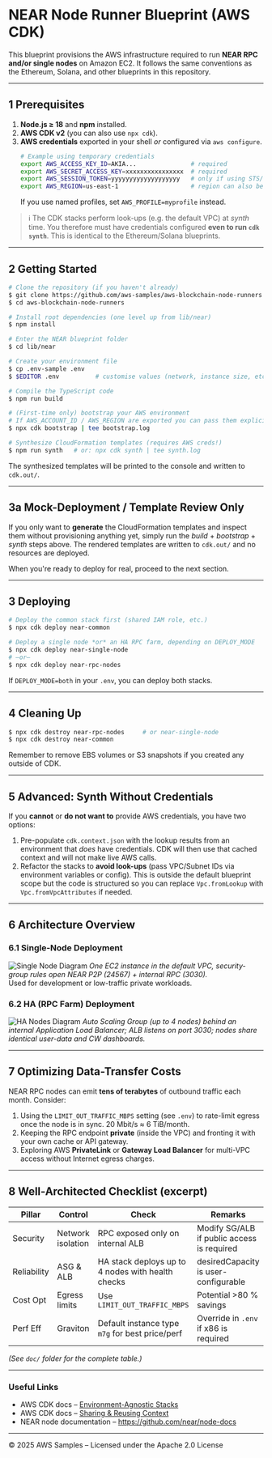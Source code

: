 # NEAR Node Runner Blueprint (AWS CDK)

This blueprint provisions the AWS infrastructure required to run **NEAR RPC and/or single nodes** on Amazon EC2.  It follows the same conventions as the Ethereum, Solana, and other blueprints in this repository.

---
## 1  Prerequisites

1. **Node.js ≥ 18** and **npm** installed.
2. **AWS CDK v2** (you can also use `npx cdk`).
3. **AWS credentials** exported in your shell *or* configured via `aws configure`.
   ```bash
   # Example using temporary credentials
   export AWS_ACCESS_KEY_ID=AKIA...               # required
   export AWS_SECRET_ACCESS_KEY=xxxxxxxxxxxxxxxx  # required
   export AWS_SESSION_TOKEN=yyyyyyyyyyyyyyyyyyy   # only if using STS/temp creds
   export AWS_REGION=us-east-1                    # region can also be placed in .env or AWS config
   ```
   If you use named profiles, set `AWS_PROFILE=myprofile` instead.

> ℹ️ The CDK stacks perform look-ups (e.g. the default VPC) at *synth* time. You therefore must have credentials configured **even to run `cdk synth`**. This is identical to the Ethereum/Solana blueprints.

---
## 2  Getting Started

```bash
# Clone the repository (if you haven't already)
$ git clone https://github.com/aws-samples/aws-blockchain-node-runners.git
$ cd aws-blockchain-node-runners

# Install root dependencies (one level up from lib/near)
$ npm install

# Enter the NEAR blueprint folder
$ cd lib/near

# Create your environment file
$ cp .env-sample .env
$ $EDITOR .env          # customise values (network, instance size, etc.)

# Compile the TypeScript code
$ npm run build

# (First-time only) bootstrap your AWS environment
# If AWS_ACCOUNT_ID / AWS_REGION are exported you can pass them explicitly, otherwise CDK infers them from your credentials.
$ npx cdk bootstrap | tee bootstrap.log

# Synthesize CloudFormation templates (requires AWS creds!)
$ npm run synth   # or: npx cdk synth | tee synth.log
```
The synthesized templates will be printed to the console and written to `cdk.out/`.

---
## 3a  Mock-Deployment / Template Review Only
If you only want to **generate** the CloudFormation templates and inspect them without provisioning anything yet, simply run the *build* + *bootstrap* + *synth* steps above.  The rendered templates are written to `cdk.out/` and no resources are deployed.

When you're ready to deploy for real, proceed to the next section.

---
## 3  Deploying

```bash
# Deploy the common stack first (shared IAM role, etc.)
$ npx cdk deploy near-common

# Deploy a single node *or* an HA RPC farm, depending on DEPLOY_MODE
$ npx cdk deploy near-single-node
# —or—
$ npx cdk deploy near-rpc-nodes
```
If `DEPLOY_MODE=both` in your `.env`, you can deploy both stacks.

---
## 4  Cleaning Up

```bash
$ npx cdk destroy near-rpc-nodes     # or near-single-node
$ npx cdk destroy near-common
```
Remember to remove EBS volumes or S3 snapshots if you created any outside of CDK.

---
## 5  Advanced: Synth Without Credentials

If you **cannot** or **do not want to** provide AWS credentials, you have two options:

1. Pre-populate `cdk.context.json` with the lookup results from an environment that *does* have credentials.  CDK will then use that cached context and will not make live AWS calls.
2. Refactor the stacks to **avoid look-ups** (pass VPC/Subnet IDs via environment variables or config).  This is outside the default blueprint scope but the code is structured so you can replace `Vpc.fromLookup` with `Vpc.fromVpcAttributes` if needed.

---
## 6  Architecture Overview

### 6.1  Single-Node Deployment
![Single Node Diagram](./doc/assets/Architecture-SingleNode.drawio.png)
*One EC2 instance in the default VPC, security-group rules open NEAR P2P (24567) + internal RPC (3030).*  
Used for development or low-traffic private workloads.

### 6.2  HA (RPC Farm) Deployment
![HA Nodes Diagram](./doc/assets/Architecture-HANodes.drawio.png)
*Auto Scaling Group (up to 4 nodes) behind an internal Application Load Balancer; ALB listens on port 3030; nodes share identical user-data and CW dashboards.*

---
## 7  Optimizing Data-Transfer Costs
NEAR RPC nodes can emit **tens of terabytes** of outbound traffic each month.  Consider:
1.  Using the `LIMIT_OUT_TRAFFIC_MBPS` setting (see `.env`) to rate-limit egress once the node is in sync. 20 Mbit/s ≈ 6 TiB/month.
2.  Keeping the RPC endpoint **private** (inside the VPC) and fronting it with your own cache or API gateway.
3.  Exploring AWS **PrivateLink** or **Gateway Load Balancer** for multi-VPC access without Internet egress charges.

---
## 8  Well-Architected Checklist (excerpt)
| Pillar | Control | Check | Remarks |
|--------|---------|-------|---------|
| Security | Network isolation | RPC exposed only on internal ALB | Modify SG/ALB if public access is required |
| Reliability | ASG & ALB | HA stack deploys up to 4 nodes with health checks | desiredCapacity is user-configurable |
| Cost Opt | Egress limits | Use `LIMIT_OUT_TRAFFIC_MBPS` | Potential >80 % savings |
| Perf Eff | Graviton | Default instance type `m7g` for best price/perf | Override in `.env` if x86 is required |

*(See `doc/` folder for the complete table.)*

---
### Useful Links
* AWS CDK docs – [Environment-Agnostic Stacks](https://docs.aws.amazon.com/cdk/latest/guide/environments.html#environments_env_agnostic)
* AWS CDK docs – [Sharing & Reusing Context](https://docs.aws.amazon.com/cdk/latest/guide/context.html#context-sharing)
* NEAR node documentation – <https://github.com/near/node-docs>

---
© 2025 AWS Samples – Licensed under the Apache 2.0 License 